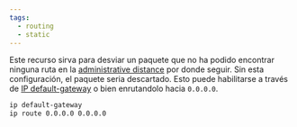 ```yaml
---
tags:
  - routing
  - static
---
```


Este recurso sirva para desviar un paquete que no ha podido encontrar  ninguna ruta en la [administrative distance](administrative%20distance.md) por donde seguir. Sin esta configuración, el paquete seria descartado. 
Esto puede habilitarse a través de [IP default-gateway](IP%20default-gateway.md)  o bien enrutandolo hacia `0.0.0.0`.
``` bash
ip default-gateway 
ip route 0.0.0.0 0.0.0.0
```




